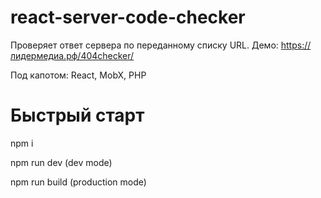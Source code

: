 # react-server-code-checker

Проверяет ответ сервера по переданному списку URL.
Демо: https://лидермедиа.рф/404checker/

Под капотом: React, MobX, PHP

# Быстрый старт
npm i

npm run dev (dev mode)

npm run build (production mode)

